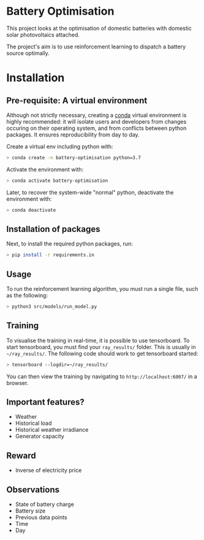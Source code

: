 Battery Optimisation
==============================

This project looks at the optimisation of domestic batteries with domestic solar photovoltaics attached.

The project's aim is to use reinforcement learning to dispatch a battery source optimally.

Installation
============

Pre-requisite: A virtual environment
------------------------------------

Although not strictly necessary, creating a [conda](https://www.anaconda.com/what-is-anaconda/)
virtual environment is highly recommended: it will isolate users and developers from changes
occuring on their operating system, and from conflicts between python packages. It ensures
reproducibility from day to day.

Create a virtual env including python with:

```bash
> conda create -n battery-optimisation python=3.7
```

Activate the environment with:

```bash
> conda activate battery-optimisation
```

Later, to recover the system-wide "normal" python, deactivate the environment with:

```bash
> conda deactivate
```

Installation of packages
------------------------

Next, to install the required python packages, run:

```bash
> pip install -r requirements.in
```

Usage
-----

To run the reinforcement learning algorithm, you must run a single file, such as the following:

```bash
> python3 src/models/run_model.py   
```

Training
--------

To visualise the training in real-time, it is possible to use tensorboard. To start tensorboard, you must find your `ray_results/` folder. This is usually in `~/ray_results/`. The following code should work to get tensorboard started:

```bash
> tensorboard --logdir=~/ray_results/
```

You can then view the training by navigating to `http://localhost:6007/` in a browser.


Important features?
-------------------

- Weather
- Historical load
- Historical weather irradiance
- Generator capacity


Reward
------

- Inverse of electricity price 

Observations
------------

- State of battery charge
- Battery size
- Previous data points
- Time
- Day




